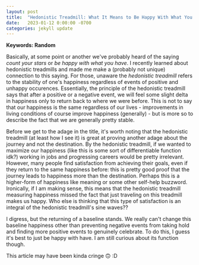 ```yaml
---
layout: post
title:  "Hedonistic Treadmill: What It Means to Be Happy With What You Have"
date:   2023-01-12 0:00:00 -0700
categories: jekyll update
---
```

<script src="https://cdn.mathjax.org/mathjax/latest/MathJax.js?config=TeX-AMS-MML_HTMLorMML" type="text/javascript"></script>

**Keywords: Random**

Basically, at some point or another we've probably heard of the saying *count your stars* or *be happy with what you have*. I recently learned about hedonistic treadmills and made me make a (probably not unique) connection to this saying. For those, unaware the *hedonistic treadmill* refers to the stability of one's happiness regardless of events of positive and unhappy occurences. Essentially, the principle of the hedonistic treadmill says that after a positive or a negative event, we will feel some slight delta in happiness only to return back to where we were before. This is not to say that our happiness is the same regardless of our lives - improvements in living conditions of course improve happiness (generally) - but is more so to describe the fact that we are generally pretty stable. 

Before we get to the adage in the title, it's worth noting that the hedonistic treadmill (at least how I see it) is great at proving another adage about the journey and not the destination. By the hedonistic treadmill, if we wanted to maximize our happiness (like this is some sort of differentiable function idk?) working in jobs and progressing careers would be pretty irrelevant. However, many people find satisfaction from achieving their goals, even if they return to the same happiness before: this is pretty good proof that the journey leads to happiness more than the destination. Perhaps this is a higher-form of happiness like meaning or some other self-help buzzword. Ironically, if I am making sense, this means that the hedonistic treadmill measuring happiness missed the fact that just traveling on this treadmill makes us happy. Who else is thinking that this type of satisfaction is an integral of the hedonistic treadmill's sine waves??

I digress, but the returning of a baseline stands. We really can't change this baseline happiness other than preventing negative events from taking hold and finding more positive events to genuinely celebrate. To do this, I guess it's best to just be happy with have. I am still curious about its function though.

This article may have been kinda cringe 🙃 :D
